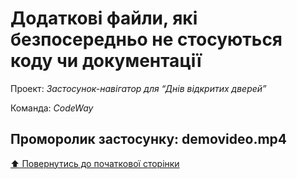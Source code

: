 # Додаткові файли, які безпосередньо не стосуються коду чи документації

Проект: *Застосунок-навігатор для “Днів відкритих дверей”*

Команда: *CodeWay*

Проморолик застосунку: demovideo.mp4
 ---
[:arrow_up: Повернутись до початкової сторінки](/README.md)
